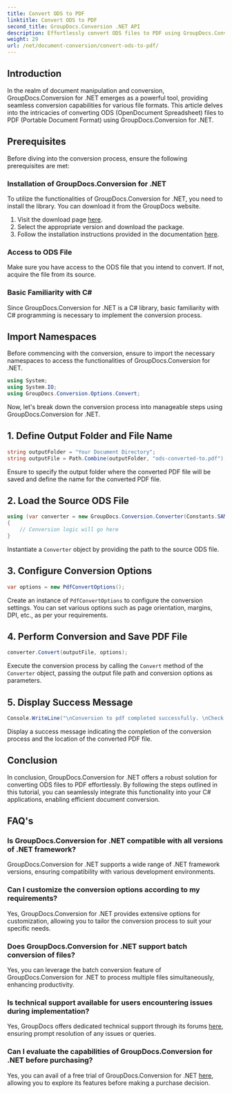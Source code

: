 ```yaml
---
title: Convert ODS to PDF
linktitle: Convert ODS to PDF
second_title: GroupDocs.Conversion .NET API
description: Effortlessly convert ODS files to PDF using GroupDocs.Conversion for .NET. Comprehensive tutorial with step-by-step instructions.
weight: 29
url: /net/document-conversion/convert-ods-to-pdf/
---
```

## Introduction
In the realm of document manipulation and conversion, GroupDocs.Conversion for .NET emerges as a powerful tool, providing seamless conversion capabilities for various file formats. This article delves into the intricacies of converting ODS (OpenDocument Spreadsheet) files to PDF (Portable Document Format) using GroupDocs.Conversion for .NET. 
## Prerequisites
Before diving into the conversion process, ensure the following prerequisites are met:
### Installation of GroupDocs.Conversion for .NET
To utilize the functionalities of GroupDocs.Conversion for .NET, you need to install the library. You can download it from the GroupDocs website.
1. Visit the download page [here](https://releases.groupdocs.com/conversion/net/).
2. Select the appropriate version and download the package.
3. Follow the installation instructions provided in the documentation [here](https://tutorials.groupdocs.com/conversion/net/).
### Access to ODS File
Make sure you have access to the ODS file that you intend to convert. If not, acquire the file from its source.
### Basic Familiarity with C#
Since GroupDocs.Conversion for .NET is a C# library, basic familiarity with C# programming is necessary to implement the conversion process.

## Import Namespaces
Before commencing with the conversion, ensure to import the necessary namespaces to access the functionalities of GroupDocs.Conversion for .NET.

```csharp
using System;
using System.IO;
using GroupDocs.Conversion.Options.Convert;
```

Now, let's break down the conversion process into manageable steps using GroupDocs.Conversion for .NET.

## 1. Define Output Folder and File Name
```csharp
string outputFolder = "Your Document Directory";
string outputFile = Path.Combine(outputFolder, "ods-converted-to.pdf");
```
Ensure to specify the output folder where the converted PDF file will be saved and define the name for the converted PDF file.
## 2. Load the Source ODS File
```csharp
using (var converter = new GroupDocs.Conversion.Converter(Constants.SAMPLE_ODS))
{
    // Conversion logic will go here
}
```
Instantiate a `Converter` object by providing the path to the source ODS file.
## 3. Configure Conversion Options
```csharp
var options = new PdfConvertOptions();
```
Create an instance of `PdfConvertOptions` to configure the conversion settings. You can set various options such as page orientation, margins, DPI, etc., as per your requirements.
## 4. Perform Conversion and Save PDF File
```csharp
converter.Convert(outputFile, options);
```
Execute the conversion process by calling the `Convert` method of the `Converter` object, passing the output file path and conversion options as parameters.
## 5. Display Success Message
```csharp
Console.WriteLine("\nConversion to pdf completed successfully. \nCheck output in {0}", outputFolder);
```
Display a success message indicating the completion of the conversion process and the location of the converted PDF file.

## Conclusion
In conclusion, GroupDocs.Conversion for .NET offers a robust solution for converting ODS files to PDF effortlessly. By following the steps outlined in this tutorial, you can seamlessly integrate this functionality into your C# applications, enabling efficient document conversion.
## FAQ's
### Is GroupDocs.Conversion for .NET compatible with all versions of .NET framework?
GroupDocs.Conversion for .NET supports a wide range of .NET framework versions, ensuring compatibility with various development environments.
### Can I customize the conversion options according to my requirements?
Yes, GroupDocs.Conversion for .NET provides extensive options for customization, allowing you to tailor the conversion process to suit your specific needs.
### Does GroupDocs.Conversion for .NET support batch conversion of files?
Yes, you can leverage the batch conversion feature of GroupDocs.Conversion for .NET to process multiple files simultaneously, enhancing productivity.
### Is technical support available for users encountering issues during implementation?
Yes, GroupDocs offers dedicated technical support through its forums [here](https://forum.groupdocs.com/c/conversion/11), ensuring prompt resolution of any issues or queries.
### Can I evaluate the capabilities of GroupDocs.Conversion for .NET before purchasing?
Yes, you can avail of a free trial of GroupDocs.Conversion for .NET [here](https://releases.groupdocs.com/), allowing you to explore its features before making a purchase decision.
